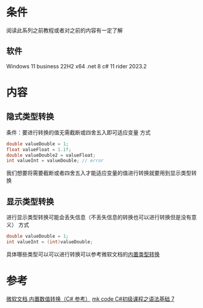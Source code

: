# 条件
阅读此系列之前教程或者对之前的内容有一定了解
## 软件
Windows 11 business 22H2 x64
.net 8
c# 11
rider 2023.2
# 内容
## 隐式类型转换
条件：要进行转换的值无需截断或四舍五入即可适应变量
方式
```cs
double valueDouble = 1;
float valueFloat = 1.1f;
double valueDouble2 = valueFloat;
int valueInt = valueDouble; // error
```
我们想要将需要截断或者四舍五入才能适应变量的值进行转换就要用到显示类型转换
## 显示类型转换
进行显示类型转换可能会丢失信息（不丢失信息的转换也可以进行转换但是没有意义）
方式
```cs
double valueDouble = 1;
int valueInt = (int)valueDouble;
```
具体哪些类型可以可以进行转换可以参考微软文档的[内置类型转换](https://learn.microsoft.com/zh-cn/dotnet/csharp/language-reference/builtin-types/numeric-conversions#implicit-numeric-conversions)
# 参考
[微软文档 内置数值转换（C# 参考）](https://learn.microsoft.com/zh-cn/dotnet/csharp/language-reference/builtin-types/numeric-conversions#implicit-numeric-conversions)
[mk code C#初级课程之语法基础 7](http://mkcode.net/html/csharp_jc/chuji/yufa.html)